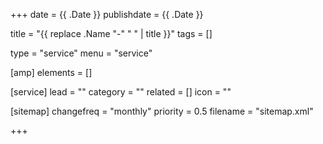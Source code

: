 +++
date = {{ .Date }}
publishdate = {{ .Date }}

title = "{{ replace .Name "-" " " | title }}"
tags = []

type = "service"
menu = "service"

[amp]
    elements = []
    
[service]
    lead = ""
    category = ""
    related = []
    icon = ""

[sitemap]
  changefreq = "monthly"
  priority = 0.5
  filename = "sitemap.xml"

+++
